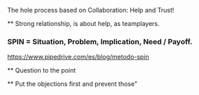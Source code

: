 The hole process based on Collaboration: Help and Trust!

** Strong relationship, is about help, as teamplayers.


### SPIN = Situation, Problem, Implication, Need / Payoff.
https://www.pipedrive.com/es/blog/metodo-spin

** Question to the point

** Put the objections first and prevent those"
